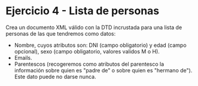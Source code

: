 # Ejercicio 4 - Lista de personas

Crea un documento XML válido con la DTD incrustada para una lista de personas de las que tendremos como datos:

- Nombre, cuyos atributos son: DNI (campo obligatorio) y edad (campo opcional), sexo (campo obligatorio, valores validos M o H).
- Emails.
- Parentescos (recogeremos como atributos del parentesco la información sobre quien es "padre de" o sobre quien es "hermano de"). Este dato puede no darse nunca.
